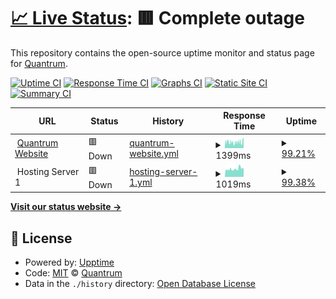 # [📈 Live Status](https://status.quantrum.gr): <!--live status--> **🟥 Complete outage**

This repository contains the open-source uptime monitor and status page for [Quantrum](https://www.quantrum.gr).

[![Uptime CI](https://github.com/QuantrumDigital/uptime/workflows/Uptime%20CI/badge.svg)](https://github.com/QuantrumDigital/uptime/actions?query=workflow%3A%22Uptime+CI%22)
[![Response Time CI](https://github.com/QuantrumDigital/uptime/workflows/Response%20Time%20CI/badge.svg)](https://github.com/QuantrumDigital/uptime/actions?query=workflow%3A%22Response+Time+CI%22)
[![Graphs CI](https://github.com/QuantrumDigital/uptime/workflows/Graphs%20CI/badge.svg)](https://github.com/QuantrumDigital/uptime/actions?query=workflow%3A%22Graphs+CI%22)
[![Static Site CI](https://github.com/QuantrumDigital/uptime/workflows/Static%20Site%20CI/badge.svg)](https://github.com/QuantrumDigital/uptime/actions?query=workflow%3A%22Static+Site+CI%22)
[![Summary CI](https://github.com/QuantrumDigital/uptime/workflows/Summary%20CI/badge.svg)](https://github.com/QuantrumDigital/uptime/actions?query=workflow%3A%22Summary+CI%22)

<!--start: status pages-->
<!-- This summary is generated by Upptime (https://github.com/upptime/upptime) -->
<!-- Do not edit this manually, your changes will be overwritten -->
<!-- prettier-ignore -->
| URL | Status | History | Response Time | Uptime |
| --- | ------ | ------- | ------------- | ------ |
| <img alt="" src="https://icons.duckduckgo.com/ip3/quantrum.gr.ico" height="13"> [Quantrum Website](https://quantrum.gr) | 🟥 Down | [quantrum-website.yml](https://github.com/QuantrumDigital/uptime/commits/HEAD/history/quantrum-website.yml) | <details><summary><img alt="Response time graph" src="./graphs/quantrum-website/response-time-week.png" height="20"> 1399ms</summary><br><a href="https://status.quantrum.gr/history/quantrum-website"><img alt="Response time 2583" src="https://img.shields.io/endpoint?url=https%3A%2F%2Fraw.githubusercontent.com%2FQuantrumDigital%2Fuptime%2FHEAD%2Fapi%2Fquantrum-website%2Fresponse-time.json"></a><br><a href="https://status.quantrum.gr/history/quantrum-website"><img alt="24-hour response time 1930" src="https://img.shields.io/endpoint?url=https%3A%2F%2Fraw.githubusercontent.com%2FQuantrumDigital%2Fuptime%2FHEAD%2Fapi%2Fquantrum-website%2Fresponse-time-day.json"></a><br><a href="https://status.quantrum.gr/history/quantrum-website"><img alt="7-day response time 1399" src="https://img.shields.io/endpoint?url=https%3A%2F%2Fraw.githubusercontent.com%2FQuantrumDigital%2Fuptime%2FHEAD%2Fapi%2Fquantrum-website%2Fresponse-time-week.json"></a><br><a href="https://status.quantrum.gr/history/quantrum-website"><img alt="30-day response time 1419" src="https://img.shields.io/endpoint?url=https%3A%2F%2Fraw.githubusercontent.com%2FQuantrumDigital%2Fuptime%2FHEAD%2Fapi%2Fquantrum-website%2Fresponse-time-month.json"></a><br><a href="https://status.quantrum.gr/history/quantrum-website"><img alt="1-year response time 2501" src="https://img.shields.io/endpoint?url=https%3A%2F%2Fraw.githubusercontent.com%2FQuantrumDigital%2Fuptime%2FHEAD%2Fapi%2Fquantrum-website%2Fresponse-time-year.json"></a></details> | <details><summary><a href="https://status.quantrum.gr/history/quantrum-website">99.21%</a></summary><a href="https://status.quantrum.gr/history/quantrum-website"><img alt="All-time uptime 99.33%" src="https://img.shields.io/endpoint?url=https%3A%2F%2Fraw.githubusercontent.com%2FQuantrumDigital%2Fuptime%2FHEAD%2Fapi%2Fquantrum-website%2Fuptime.json"></a><br><a href="https://status.quantrum.gr/history/quantrum-website"><img alt="24-hour uptime 99.96%" src="https://img.shields.io/endpoint?url=https%3A%2F%2Fraw.githubusercontent.com%2FQuantrumDigital%2Fuptime%2FHEAD%2Fapi%2Fquantrum-website%2Fuptime-day.json"></a><br><a href="https://status.quantrum.gr/history/quantrum-website"><img alt="7-day uptime 99.21%" src="https://img.shields.io/endpoint?url=https%3A%2F%2Fraw.githubusercontent.com%2FQuantrumDigital%2Fuptime%2FHEAD%2Fapi%2Fquantrum-website%2Fuptime-week.json"></a><br><a href="https://status.quantrum.gr/history/quantrum-website"><img alt="30-day uptime 99.66%" src="https://img.shields.io/endpoint?url=https%3A%2F%2Fraw.githubusercontent.com%2FQuantrumDigital%2Fuptime%2FHEAD%2Fapi%2Fquantrum-website%2Fuptime-month.json"></a><br><a href="https://status.quantrum.gr/history/quantrum-website"><img alt="1-year uptime 99.27%" src="https://img.shields.io/endpoint?url=https%3A%2F%2Fraw.githubusercontent.com%2FQuantrumDigital%2Fuptime%2FHEAD%2Fapi%2Fquantrum-website%2Fuptime-year.json"></a></details>
| <img alt="" src="https://icons.duckduckgo.com/ip3/null.ico" height="13"> Hosting Server 1 | 🟥 Down | [hosting-server-1.yml](https://github.com/QuantrumDigital/uptime/commits/HEAD/history/hosting-server-1.yml) | <details><summary><img alt="Response time graph" src="./graphs/hosting-server-1/response-time-week.png" height="20"> 1019ms</summary><br><a href="https://status.quantrum.gr/history/hosting-server-1"><img alt="Response time 906" src="https://img.shields.io/endpoint?url=https%3A%2F%2Fraw.githubusercontent.com%2FQuantrumDigital%2Fuptime%2FHEAD%2Fapi%2Fhosting-server-1%2Fresponse-time.json"></a><br><a href="https://status.quantrum.gr/history/hosting-server-1"><img alt="24-hour response time 1069" src="https://img.shields.io/endpoint?url=https%3A%2F%2Fraw.githubusercontent.com%2FQuantrumDigital%2Fuptime%2FHEAD%2Fapi%2Fhosting-server-1%2Fresponse-time-day.json"></a><br><a href="https://status.quantrum.gr/history/hosting-server-1"><img alt="7-day response time 1019" src="https://img.shields.io/endpoint?url=https%3A%2F%2Fraw.githubusercontent.com%2FQuantrumDigital%2Fuptime%2FHEAD%2Fapi%2Fhosting-server-1%2Fresponse-time-week.json"></a><br><a href="https://status.quantrum.gr/history/hosting-server-1"><img alt="30-day response time 955" src="https://img.shields.io/endpoint?url=https%3A%2F%2Fraw.githubusercontent.com%2FQuantrumDigital%2Fuptime%2FHEAD%2Fapi%2Fhosting-server-1%2Fresponse-time-month.json"></a><br><a href="https://status.quantrum.gr/history/hosting-server-1"><img alt="1-year response time 910" src="https://img.shields.io/endpoint?url=https%3A%2F%2Fraw.githubusercontent.com%2FQuantrumDigital%2Fuptime%2FHEAD%2Fapi%2Fhosting-server-1%2Fresponse-time-year.json"></a></details> | <details><summary><a href="https://status.quantrum.gr/history/hosting-server-1">99.38%</a></summary><a href="https://status.quantrum.gr/history/hosting-server-1"><img alt="All-time uptime 99.90%" src="https://img.shields.io/endpoint?url=https%3A%2F%2Fraw.githubusercontent.com%2FQuantrumDigital%2Fuptime%2FHEAD%2Fapi%2Fhosting-server-1%2Fuptime.json"></a><br><a href="https://status.quantrum.gr/history/hosting-server-1"><img alt="24-hour uptime 100.00%" src="https://img.shields.io/endpoint?url=https%3A%2F%2Fraw.githubusercontent.com%2FQuantrumDigital%2Fuptime%2FHEAD%2Fapi%2Fhosting-server-1%2Fuptime-day.json"></a><br><a href="https://status.quantrum.gr/history/hosting-server-1"><img alt="7-day uptime 99.38%" src="https://img.shields.io/endpoint?url=https%3A%2F%2Fraw.githubusercontent.com%2FQuantrumDigital%2Fuptime%2FHEAD%2Fapi%2Fhosting-server-1%2Fuptime-week.json"></a><br><a href="https://status.quantrum.gr/history/hosting-server-1"><img alt="30-day uptime 99.28%" src="https://img.shields.io/endpoint?url=https%3A%2F%2Fraw.githubusercontent.com%2FQuantrumDigital%2Fuptime%2FHEAD%2Fapi%2Fhosting-server-1%2Fuptime-month.json"></a><br><a href="https://status.quantrum.gr/history/hosting-server-1"><img alt="1-year uptime 99.89%" src="https://img.shields.io/endpoint?url=https%3A%2F%2Fraw.githubusercontent.com%2FQuantrumDigital%2Fuptime%2FHEAD%2Fapi%2Fhosting-server-1%2Fuptime-year.json"></a></details>

<!--end: status pages-->

[**Visit our status website →**](https://status.quantrum.gr)

## 📄 License

- Powered by: [Upptime](https://github.com/upptime/upptime)
- Code: [MIT](./LICENSE) © [Quantrum](https://www.quantrum.gr)
- Data in the `./history` directory: [Open Database License](https://opendatacommons.org/licenses/odbl/1-0/)

